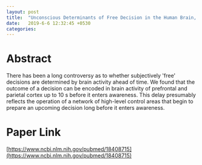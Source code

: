 ```yaml
---
layout: post
title:  "Unconscious Determinants of Free Decision in the Human Brain, Haynes et al (2008)"
date:   2019-6-6 12:32:45 +0530
categories:
---
```

# Abstract

There has been a long controversy as to whether subjectively 'free' decisions are determined by brain activity ahead of time. We found that the outcome of a decision can be encoded in brain activity of prefrontal and parietal cortex up to 10 s before it enters awareness. This delay presumably reflects the operation of a network of high-level control areas that begin to prepare an upcoming decision long before it enters awareness.

# Paper Link
[https://www.ncbi.nlm.nih.gov/pubmed/18408715](https://www.ncbi.nlm.nih.gov/pubmed/18408715)
